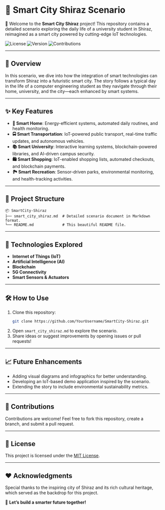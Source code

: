 
# 🌆 **Smart City Shiraz Scenario**

🚀 Welcome to the **Smart City Shiraz** project! This repository contains a detailed scenario exploring the daily life of a university student in Shiraz, reimagined as a smart city powered by cutting-edge IoT technologies.

![License](https://img.shields.io/badge/license-MIT-blue.svg)
![Version](https://img.shields.io/badge/version-1.0-green.svg)
![Contributions](https://img.shields.io/badge/contributions-welcome-brightgreen.svg)

---

## 📖 **Overview**
In this scenario, we dive into how the integration of smart technologies can transform Shiraz into a futuristic smart city. The story follows a typical day in the life of a computer engineering student as they navigate through their home, university, and the city—each enhanced by smart systems.

---

## ✨ **Key Features**
- **🏡 Smart Home**: Energy-efficient systems, automated daily routines, and health monitoring.
- **🚍 Smart Transportation**: IoT-powered public transport, real-time traffic updates, and autonomous vehicles.
- **📚 Smart University**: Interactive learning systems, blockchain-powered libraries, and AI-driven campus security.
- **🛍️ Smart Shopping**: IoT-enabled shopping lists, automated checkouts, and blockchain payments.
- **🏞️ Smart Recreation**: Sensor-driven parks, environmental monitoring, and health-tracking activities.

---

## 📂 **Project Structure**
```
📦 SmartCity-Shiraz
├── smart_city_shiraz.md  # Detailed scenario document in Markdown format.
└── README.md             # This beautiful README file.
```

---

## 🚀 **Technologies Explored**
- **Internet of Things (IoT)**
- **Artificial Intelligence (AI)**
- **Blockchain**
- **5G Connectivity**
- **Smart Sensors & Actuators**

---

## 🛠️ **How to Use**
1. Clone this repository:
   ```bash
   git clone https://github.com/YourUsername/SmartCity-Shiraz.git
   ```
2. Open `smart_city_shiraz.md` to explore the scenario.
3. Share ideas or suggest improvements by opening issues or pull requests!

---

## 📈 **Future Enhancements**
- Adding visual diagrams and infographics for better understanding.
- Developing an IoT-based demo application inspired by the scenario.
- Extending the story to include environmental sustainability metrics.

---

## 🙌 **Contributions**
Contributions are welcome! Feel free to fork this repository, create a branch, and submit a pull request. 

---

## 📄 **License**
This project is licensed under the [MIT License](LICENSE).

---

## ❤️ **Acknowledgments**
Special thanks to the inspiring city of Shiraz and its rich cultural heritage, which served as the backdrop for this project.

🌟 **Let’s build a smarter future together!**
